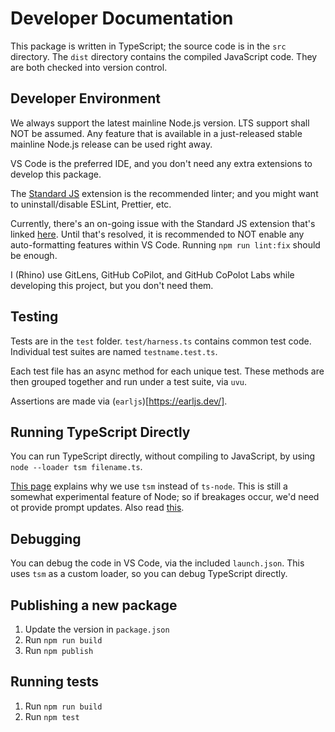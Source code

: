 # Developer Documentation

This package is written in TypeScript; the source code is in the `src`
directory. The `dist` directory contains the compiled JavaScript code. They are
both checked into version control.

## Developer Environment

We always support the latest mainline Node.js version. LTS support shall NOT be
assumed. Any feature that is available in a just-released stable mainline
Node.js release can be used right away.

VS Code is the preferred IDE, and you don't need any extra extensions to
develop this package.

The [Standard JS](https://github.com/standard/vscode-standard) extension is the
recommended linter; and you might want to uninstall/disable ESLint, Prettier,
etc.

Currently, there's an on-going issue with the Standard JS extension that's
linked [here](https://github.com/standard/vscode-standard/issues/483). Until
that's resolved, it is recommended to NOT enable any auto-formatting features
within VS Code. Running `npm run lint:fix` should be enough.

I (Rhino) use GitLens, GitHub CoPilot, and GitHub CoPolot Labs while developing
this project, but you don't need them.

## Testing

Tests are in the `test` folder. `test/harness.ts` contains common test code.
Individual test suites are named `testname.test.ts`.

Each test file has an async method for each unique test. These methods are then
grouped together and run under a test suite, via `uvu`.

Assertions are made via (`earljs`)[https://earljs.dev/].

## Running TypeScript Directly

You can run TypeScript directly, without compiling to JavaScript, by using
`node --loader tsm filename.ts`.

[This page](https://github.com/lukeed/tsm/issues/5) explains why we use `tsm`
instead of `ts-node`. This is still a somewhat experimental feature of Node; so
if breakages occur, we'd need ot provide prompt updates. Also read
[this](https://nodejs.org/api/esm.html#loaders).

## Debugging

You can debug the code in VS Code, via the included `launch.json`. This uses
`tsm` as a custom loader, so you can debug TypeScript directly.

## Publishing a new package

1. Update the version in `package.json`
2. Run `npm run build`
3. Run `npm publish`

## Running tests

1. Run `npm run build`
2. Run `npm test`
